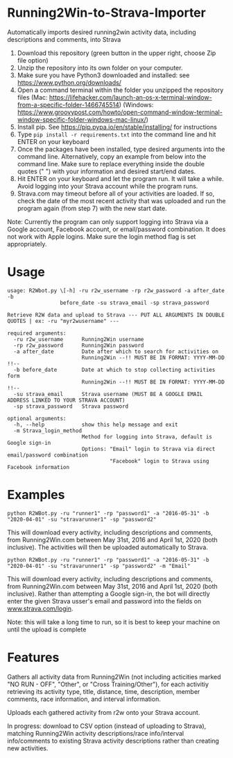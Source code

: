 # Running2Win-to-Strava-Importer
Automatically imports desired running2win activity data, including descriptions and comments, into Strava

1) Download this repository (green button in the upper right, choose Zip file option)
2) Unzip the repository into its own folder on your computer.
3) Make sure you have Python3 downloaded and installed: see https://www.python.org/downloads/
4) Open a command terminal within the folder you unzipped the repository files (Mac: https://lifehacker.com/launch-an-os-x-terminal-window-from-a-specific-folder-1466745514) (Windows: https://www.groovypost.com/howto/open-command-window-terminal-window-specific-folder-windows-mac-linux/)
5) Install pip. See https://pip.pypa.io/en/stable/installing/ for instructions
6) Type ```pip install -r requirements.txt``` into the command line and hit ENTER on your keyboard
7) Once the packages have been installed, type desired arguments into the command line. Alternatively, copy an example from below into the command line. Make sure to replace everything inside the double quotes (" ") with your information and desired start/end dates.
8) Hit ENTER on your keyboard and let the program run. It will take a while. Avoid logging into your Strava account while the program runs.
9) Strava.com may timeout before all of your activities are loaded. If so, check the date of the most recent activity that was uploaded and run the program again (from step 7) with the new start date.

Note: Currently the program can only support logging into Strava via a Google account, Facebook account, or email/password combination. It does not work with Apple logins. Make sure the login method flag is set appropriately.

# Usage

```
usage: R2Wbot.py \[-h] -ru r2w_username -rp r2w_password -a after_date -b
                 before_date -su strava_email -sp strava_password

Retrieve R2W data and upload to Strava --- PUT ALL ARGUMENTS IN DOUBLE QUOTES | ex: -ru "myr2wusername" ---

required arguments:
  -ru r2w_username      Running2Win username
  -rp r2w_password      Running2Win password
  -a after_date         Date after which to search for activities on
                        Running2Win --!! MUST BE IN FORMAT: YYYY-MM-DD !!--
  -b before_date        Date at which to stop collecting activities form
                        Running2Win --!! MUST BE IN FORMAT: YYYY-MM-DD !!--
  -su strava_email      Strava username (MUST BE A GOOGLE EMAIL ADDRESS LINKED TO YOUR STRAVA ACCOUNT)
  -sp strava_password   Strava password 

optional arguments:
  -h, --help            show this help message and exit
  -m Strava_login_method
                        Method for logging into Strava, default is Google sign-in
                        Options: "Email" login to Strava via direct email/password combination
                                 "Facebook" login to Strava using Facebook information
```

# Examples

```
python R2WBot.py -ru "runner1" -rp "password1" -a "2016-05-31" -b "2020-04-01" -su "stravarunner1" -sp "password2"
```

This will download every activity, including descriptions and comments, from Running2Win.com between May 31st, 2016 and April 1st, 2020 (both inclusive). The activities will then be uploaded automatically to Strava. 

```
python R2WBot.py -ru "runner1" -rp "password1" -a "2016-05-31" -b "2020-04-01" -su "stravarunner1" -sp "password2" -m "Email"
```

This will download every activity, including descriptions and comments, from Running2Win.com between May 31st, 2016 and April 1st, 2020 (both inclusive). Rather than attempting a Google sign-in, the bot will directly enter the given Strava usser's email and password into the fields on www.strava.com/login.

Note: this will take a long time to run, so it is best to keep your machine on until the upload is complete

# Features

Gathers all activity data from Running2Win (not including acticities marked "NO RUN - OFF", "Other", or "Cross Training/Other"), for each activitiy retrieving its activity type, title, distance, time, description, member comments, race information, and interval information.

Uploads each gathered activity from r2w onto your Strava account. 

In progress: download to CSV option (instead of uploading to Strava), matching Running2Win activity descriptions/race info/interval info/comments to existing Strava activity descriptions rather than creating new activities.
